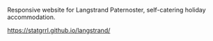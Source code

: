 Responsive website for Langstrand Paternoster, self-catering holiday accommodation.

https://statgrrl.github.io/langstrand/
